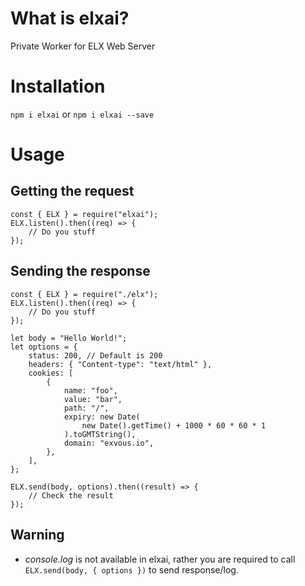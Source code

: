 # What is elxai?

Private Worker for ELX Web Server

# Installation

`npm i elxai`
or
`npm i elxai --save`

# Usage

## Getting the request

```
const { ELX } = require("elxai");
ELX.listen().then((req) => {
    // Do you stuff
});
```

## Sending the response

```
const { ELX } = require("./elx");
ELX.listen().then((req) => {
    // Do you stuff
});

let body = "Hello World!";
let options = {
    status: 200, // Default is 200
    headers: { "Content-type": "text/html" },
    cookies: [
        {
            name: "foo",
            value: "bar",
            path: "/",
            expiry: new Date(
                new Date().getTime() + 1000 * 60 * 60 * 1
            ).toGMTString(),
            domain: "exvous.io",
        },
    ],
};

ELX.send(body, options).then((result) => {
    // Check the result
});

```

## Warning

* *console.log* is not available in elxai, rather you are required to call `ELX.send(body, { options })` to send response/log.
